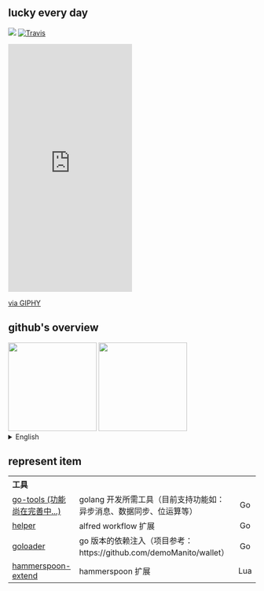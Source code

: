 ## lucky every day
<img src="https://wakatime.com/badge/user/2b8721ce-129f-413a-8c60-69d3022357a9.svg" /> [![Travis](https://img.shields.io/badge/bestlanguage-golang-green)]()

<div style="width:50%;height:0;padding-bottom:100%;position:relative;"><iframe src="https://giphy.com/embed/jUKclR7NLwnQXUdKFZ" width="100%" height="100%" style="position:absolute" frameBorder="0" class="giphy-embed" allowFullScreen></iframe></div><p><a href="https://giphy.com/gifs/ok-oke-tahilalats-jUKclR7NLwnQXUdKFZ">via GIPHY</a></p>


## github's overview
 <div>
  <img height="180" src="https://github-readme-stats.vercel.app/api?username=demoManito&include_all_commits=true&show_icons=true&hide_border=true&theme=dracula&locale=cn"/>
  <img height="180" src="https://github-readme-stats.vercel.app/api/top-langs/?username=demoManito&locale=cn"/>
</div>

<details>
  <summary>
    English
  </summary>
  <div>
    <div>
      <img height="180" src="https://github-readme-stats.vercel.app/api?username=demoManito&include_all_commits=true&show_icons=true&hide_border=true&theme=dracula"/>
      <img height="180" src="https://github-readme-stats.vercel.app/api/top-langs/?username=demoManito"/>
    </div>
  <div>
</details>
    
   
## represent item
<table>
 <th colspan="3" align="left">工具</th>
 <tr>
    <td><a href="https://github.com/demoManito/go-tools">go-tools (功能尚在完善中...)</a></td>
    <td>golang 开发所需工具（目前支持功能如：异步消息、数据同步、位运算等）</td>
    <td align="center">Go</td>
 </tr>
 <tr>
    <td><a href="https://github.com/demoManito/helper">helper</a></td>
    <td>alfred workflow 扩展</td>
    <td align="center">Go</td>
  </tr>
  <tr>
    <td><a href="https://github.com/demoManito/goloader">goloader</a></td>
    <td>go 版本的依赖注入（项目参考：https://github.com/demoManito/wallet）</td>
    <td align="center">Go</td>
  </tr>
<!--   <tr>
    <td><a href="https://github.com/demoManito/gin-handler">gin-handle</a></td>
    <td>handler 治理解决方案 (基于 gin)</td>
    <td align="center">Go</td>
  </tr> -->
  <tr>
    <td><a href="https://github.com/demoManito/hammerspoon-extend">hammerspoon-extend</a></td>
    <td>hammerspoon 扩展</td>
    <td align="center">Lua</td>
  </tr>
</table>
